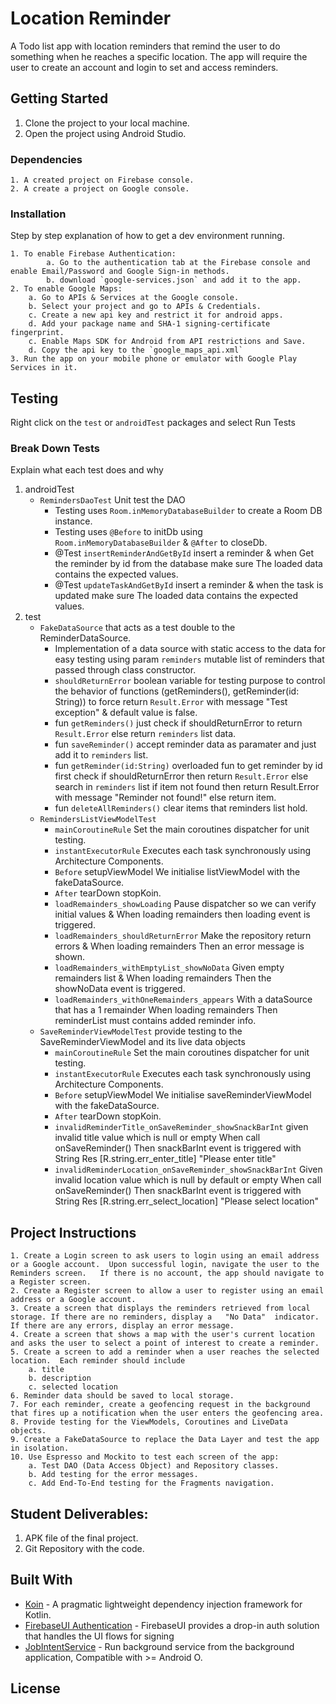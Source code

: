 # Location Reminder

A Todo list app with location reminders that remind the user to do something when he reaches a specific location. The app will require the user to create an account and login to set and access reminders.

## Getting Started

1. Clone the project to your local machine.
2. Open the project using Android Studio.

### Dependencies

```
1. A created project on Firebase console.
2. A create a project on Google console.
```

### Installation

Step by step explanation of how to get a dev environment running.

```
1. To enable Firebase Authentication:
        a. Go to the authentication tab at the Firebase console and enable Email/Password and Google Sign-in methods.
        b. download `google-services.json` and add it to the app.
2. To enable Google Maps:
    a. Go to APIs & Services at the Google console.
    b. Select your project and go to APIs & Credentials.
    c. Create a new api key and restrict it for android apps.
    d. Add your package name and SHA-1 signing-certificate fingerprint.
    c. Enable Maps SDK for Android from API restrictions and Save.
    d. Copy the api key to the `google_maps_api.xml`
3. Run the app on your mobile phone or emulator with Google Play Services in it.
```

## Testing

Right click on the `test` or `androidTest` packages and select Run Tests

### Break Down Tests

Explain what each test does and why


1. androidTest
   - `RemindersDaoTest` Unit test the DAO
     - Testing uses `Room.inMemoryDatabaseBuilder` to create a Room DB instance.
     - Testing uses `@Before` to initDb using `Room.inMemoryDatabaseBuilder` & `@After` to closeDb.
     - @Test `insertReminderAndGetById` insert a reminder & when Get the reminder by id from the database make sure The loaded data contains the expected values.
     - @Test `updateTaskAndGetById` insert a reminder & when the task is updated  make sure The loaded data contains the expected values.
2. test
   - `FakeDataSource` that acts as a test double to the ReminderDataSource.
     - Implementation of a data source with static access to the data for easy testing using param `reminders` mutable list of reminders that passed through class constructor.
     - `shouldReturnError` boolean variable for testing purpose to control the behavior of functions (getReminders(), getReminder(id: String)) to force return `Result.Error` with message "Test exception" & default value is false.
     - fun `getReminders()` just check if shouldReturnError to return `Result.Error` else return `reminders` list data.
     - fun `saveReminder()` accept reminder data as paramater and just add it to `reminders` list.
     - fun `getReminder(id:String)` overloaded fun to get reminder by id first check if shouldReturnError then return `Result.Error` else search in `reminders` list if item not found then return Result.Error with message "Reminder not found!" else return item.
     - fun `deleteAllReminders()` clear items that reminders list hold.
   - `RemindersListViewModelTest` 
     - `mainCoroutineRule` Set the main coroutines dispatcher for unit testing.
     - `instantExecutorRule` Executes each task synchronously using Architecture Components.
     - `Before` setupViewModel We initialise listViewModel with the fakeDataSource.
     - `After` tearDown stopKoin.
     - `loadRemainders_showLoading` Pause dispatcher so we can verify initial values & When loading remainders then loading event is triggered.
     - `loadRemainders_shouldReturnError` Make the repository return errors & When loading remainders Then an error message is shown.
     - `loadRemainders_withEmptyList_showNoData` Given empty remainders list & When loading remainders Then the showNoData event is triggered.
     - `loadRemainders_withOneRemainders_appears` With a dataSource that has a 1 remainder When loading remainders Then reminderList must contains added reminder info.
   - `SaveReminderViewModelTest` provide testing to the SaveReminderViewModel and its live data objects
     - `mainCoroutineRule` Set the main coroutines dispatcher for unit testing.
     - `instantExecutorRule` Executes each task synchronously using Architecture Components.
     - `Before` setupViewModel We initialise saveReminderViewModel with the fakeDataSource.
     - `After` tearDown stopKoin.
     - `invalidReminderTitle_onSaveReminder_showSnackBarInt` given invalid title value which is null or empty When call onSaveReminder() Then snackBarInt event is triggered with String Res [R.string.err_enter_title] "Please enter title"
     - `invalidReminderLocation_onSaveReminder_showSnackBarInt` Given invalid location value which is null by default or empty When call onSaveReminder() Then snackBarInt event is triggered with String Res [R.string.err_select_location] "Please select location"


## Project Instructions
    1. Create a Login screen to ask users to login using an email address or a Google account.  Upon successful login, navigate the user to the Reminders screen.   If there is no account, the app should navigate to a Register screen.
    2. Create a Register screen to allow a user to register using an email address or a Google account.
    3. Create a screen that displays the reminders retrieved from local storage. If there are no reminders, display a   "No Data"  indicator.  If there are any errors, display an error message.
    4. Create a screen that shows a map with the user's current location and asks the user to select a point of interest to create a reminder.
    5. Create a screen to add a reminder when a user reaches the selected location.  Each reminder should include
        a. title
        b. description
        c. selected location
    6. Reminder data should be saved to local storage.
    7. For each reminder, create a geofencing request in the background that fires up a notification when the user enters the geofencing area.
    8. Provide testing for the ViewModels, Coroutines and LiveData objects.
    9. Create a FakeDataSource to replace the Data Layer and test the app in isolation.
    10. Use Espresso and Mockito to test each screen of the app:
        a. Test DAO (Data Access Object) and Repository classes.
        b. Add testing for the error messages.
        c. Add End-To-End testing for the Fragments navigation.


## Student Deliverables:

1. APK file of the final project.
2. Git Repository with the code.

## Built With

* [Koin](https://github.com/InsertKoinIO/koin) - A pragmatic lightweight dependency injection framework for Kotlin.
* [FirebaseUI Authentication](https://github.com/firebase/FirebaseUI-Android/blob/master/auth/README.md) - FirebaseUI provides a drop-in auth solution that handles the UI flows for signing
* [JobIntentService](https://developer.android.com/reference/androidx/core/app/JobIntentService) - Run background service from the background application, Compatible with >= Android O.

## License

